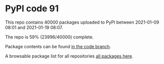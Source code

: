 # PyPI code 91

This repo contains 40000 packages uploaded to PyPI between 
2021-01-09 08:01 and 2021-01-19 08:07.

The repo is 59% (23996/40000) complete.

Package contents can be found [in the code branch](https://github.com/pypi-data/pypi-mirror-91/tree/code/packages).

A browsable package list for all repositories [all packages here](https://pypi-data.github.io/website/repositories/pypi-mirror-91).


